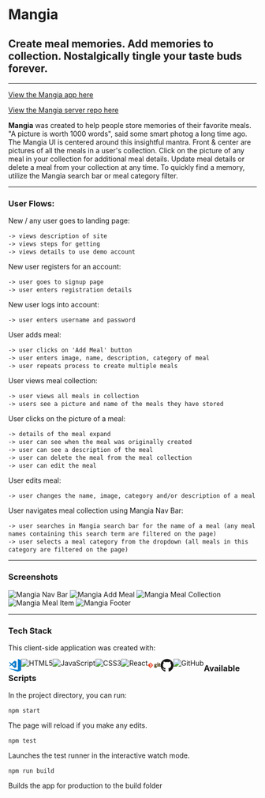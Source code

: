 # Mangia

## Create meal memories. Add memories to collection. Nostalgically tingle your taste buds forever.

---

[View the Mangia app here](https://mangia-client.vercel.app/meals)

[View the Mangia server repo here](https://github.com/sean21johnson/mangia-server)

**Mangia** was created to help people store memories of their favorite meals. "A picture is worth 1000 words", said some smart photog a long time ago. The Mangia UI is centered around this insightful mantra. Front & center are pictures of all the meals in a user's collection. Click on the picture of any meal in your collection for additional meal details. Update meal details or delete a meal from your collection at any time. To quickly find a memory, utilize the Mangia search bar or meal category filter. 

---

### User Flows:

New / any user goes to landing page:

    -> views description of site
    -> views steps for getting 
    -> views details to use demo account

New user registers for an account:

    -> user goes to signup page
    -> user enters registration details

New user logs into account:

    -> user enters username and password

User adds meal:

    -> user clicks on 'Add Meal' button
    -> user enters image, name, description, category of meal
    -> user repeats process to create multiple meals

User views meal collection:

    -> user views all meals in collection
    -> users see a picture and name of the meals they have stored

User clicks on the picture of a meal:

    -> details of the meal expand
    -> user can see when the meal was originally created
    -> user can see a description of the meal
    -> user can delete the meal from the meal collection
    -> user can edit the meal

User edits meal:

    -> user changes the name, image, category and/or description of a meal

User navigates meal collection using Mangia Nav Bar:

    -> user searches in Mangia search bar for the name of a meal (any meal names containing this search term are filtered on the page)
    -> user selects a meal category from the dropdown (all meals in this category are filtered on the page) 

---

### Screenshots

<img width="400px" alt="Mangia Nav Bar" src="https://imgur.com/3D9ezOf.jpg">

<img width="400px" alt="Mangia Add Meal" src="https://imgur.com/u6dRVJi.jpg">

<img width="400px" alt="Mangia Meal Collection" src="https://imgur.com/iC90RbF.jpg">

<img width="400px" alt="Mangia Meal Item" src="https://imgur.com/Tcx6FvF.jpg">

<img width="400px" alt="Mangia Footer" src="https://imgur.com/etNK2lY.jpg">

---

### Tech Stack

This client-side application was created with:

<img align="left" alt="Visual Studio Code" width="26px" src="https://raw.githubusercontent.com/github/explore/80688e429a7d4ef2fca1e82350fe8e3517d3494d/topics/visual-studio-code/visual-studio-code.png" />
<img align="left" alt="HTML5" src="https://img.shields.io/badge/HTML-239120?style=for-the-badge&logo=html5&logoColor=white" />
<img align="left" alt="JavaScript" src="https://img.shields.io/badge/JavaScript-F7DF1E?style=for-the-badge&logo=javascript&logoColor=black" />
<img align="left" alt="CSS3" src="https://img.shields.io/badge/CSS-239120?&style=for-the-badge&logo=css3&logoColor=white" />
<img align="left" alt="React" src="https://img.shields.io/badge/React-20232A?style=for-the-badge&logo=react&logoColor=61DAFB" />
<img align="left" alt="Git" width="26px" src="https://raw.githubusercontent.com/github/explore/80688e429a7d4ef2fca1e82350fe8e3517d3494d/topics/git/git.png" />
<img align="left" alt="GitHub" width="26px" src="https://raw.githubusercontent.com/github/explore/78df643247d429f6cc873026c0622819ad797942/topics/github/github.png" />
<img align="left" alt="GitHub" src="https://img.shields.io/badge/React_Router-CA4245?style=for-the-badge&logo=react-router&logoColor=white" />  

### Available Scripts

In the project directory, you can run:

    npm start

The page will reload if you make any edits.

    npm test

Launches the test runner in the interactive watch mode.

    npm run build

Builds the app for production to the build folder